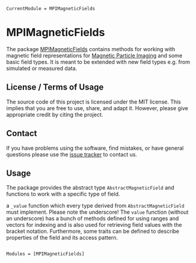 ```@meta
CurrentModule = MPIMagneticFields
```

# MPIMagneticFields

The package [MPIMagneticFields](https://github.com/MagneticParticleImaging/MPIMagneticFields.jl) contains methods for working with magnetic field representations for [Magnetic Particle Imaging](https://en.wikipedia.org/wiki/Magnetic_particle_imaging) and some basic field types. It is meant to be extended with new field types e.g. from simulated or measured data.

## License / Terms of Usage

The source code of this project is licensed under the MIT license. This implies that
you are free to use, share, and adapt it. However, please give appropriate credit
by citing the project.

## Contact

If you have problems using the software, find mistakes, or have general questions please use
the [issue tracker](https://github.com/MagneticParticleImaging/MPIMagneticFields.jl/issues) to contact us.

## Usage

The package provides the abstract type `AbstractMagneticField` and functions to work with a specific type of field.

a `_value` function which every type derived from `AbstractMagneticField` must implement. Please note the underscore! The `value` function (without an underscore) has a bunch of methods defined for using ranges and vectors for indexing and is also used for retrieving field values with the bracket notation. Furthermore, some traits can be defined to describe properties of the field and its access pattern.



```@index
```

```@autodocs
Modules = [MPIMagneticFields]
```
